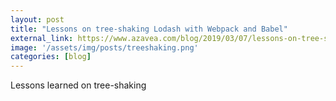 ```yaml
---
layout: post
title: "Lessons on tree-shaking Lodash with Webpack and Babel"
external_link: https://www.azavea.com/blog/2019/03/07/lessons-on-tree-shaking-lodash/
image: '/assets/img/posts/treeshaking.png'
categories: [blog]
---
```

Lessons learned on tree-shaking